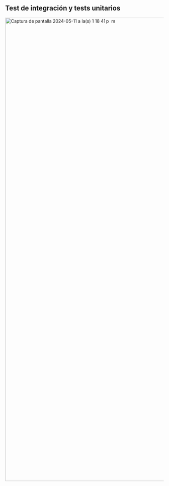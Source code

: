 ## Test de integración y tests unitarios

<img width="1475" alt="Captura de pantalla 2024-05-11 a la(s) 1 18 41 p  m" src="https://github.com/arijalkemy/java-w26/assets/164801871/f2a1435a-a34c-4b73-bf6c-ad71222a362f">
